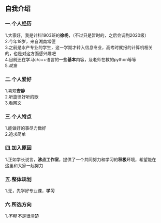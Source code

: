 ## 自我介绍
### 一.个人经历
1.大家好，我是计科1903班的**徐杨**，（不过只是暂时的，之后会调到2020级）          
2.今年18岁，来自湖南常德        
3.之前是水产专业的学生，这一学期才转入信息专业，高考时就报的计算机相关的，也是对这方面感兴趣吧          
4.目前还在学习c/c++语言的一些**基本**内容，及老师在教的python等等        
5.*咸鱼*     
 
### 二.个人爱好
1.喜欢**安静**      
2.听旋律好听的歌       
3.看网文         

### 三.个人特点
1.能做好的事尽力做好  
2.追求简单  

### 四.加入原因
1.正如学长说言，**沸点工作室**，提供了一个共同努力和学习的**积极**环境，希望能在这里和大家一起努力         

### 五.整体规划
1.无，先学好专业课，**学习**  

### 六.所选方向
1.*不明*  不是很清楚           
